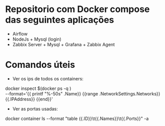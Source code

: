 # Repositorio com Docker compose das seguintes aplicações

* Airflow
* NodeJs + Mysql (login) 
* Zabbix Server + Mysql + Grafana + Zabbix Agent






# Comandos úteis
* Ver os ips de todos os containers:

docker inspect $(docker ps -q ) \
--format='{{ printf "%-50s" .Name}} {{range .NetworkSettings.Networks}}{{.IPAddress}} {{end}}'

* Ver as portas usadas:

docker container ls --format "table {{.ID}}\t{{.Names}}\t{{.Ports}}" -a
